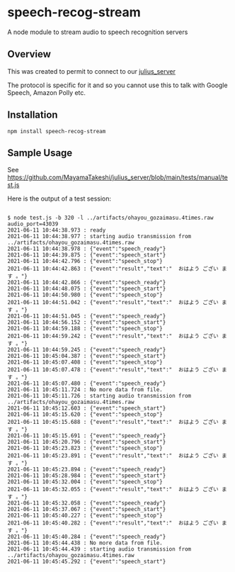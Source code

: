 # speech-recog-stream
A node module to stream audio to speech recognition servers

## Overview

This was created to permit to connect to our [julius_server](https://github.com/MayamaTakeshi/julius_server)

The protocol is specific for it and so you cannot use this to talk with Google Speech, Amazon Polly etc.

## Installation
```
npm install speech-recog-stream
```
## Sample Usage

See https://github.com/MayamaTakeshi/julius_server/blob/main/tests/manual/test.js

Here is the output of a test session:
```

$ node test.js -b 320 -l ../artifacts/ohayou_gozaimasu.4times.raw 
audio_port=43039
2021-06-11 10:44:38.973 : ready
2021-06-11 10:44:38.977 : starting audio transmission from ../artifacts/ohayou_gozaimasu.4times.raw
2021-06-11 10:44:38.978 : {"event":"speech_ready"}
2021-06-11 10:44:39.875 : {"event":"speech_start"}
2021-06-11 10:44:42.796 : {"event":"speech_stop"}
2021-06-11 10:44:42.863 : {"event":"result","text":"  おはよう ござい ます 。"}
2021-06-11 10:44:42.866 : {"event":"speech_ready"}
2021-06-11 10:44:48.075 : {"event":"speech_start"}
2021-06-11 10:44:50.980 : {"event":"speech_stop"}
2021-06-11 10:44:51.042 : {"event":"result","text":"  おはよう ござい ます 。"}
2021-06-11 10:44:51.045 : {"event":"speech_ready"}
2021-06-11 10:44:56.152 : {"event":"speech_start"}
2021-06-11 10:44:59.188 : {"event":"speech_stop"}
2021-06-11 10:44:59.242 : {"event":"result","text":"  おはよう ござい ます 。"}
2021-06-11 10:44:59.245 : {"event":"speech_ready"}
2021-06-11 10:45:04.387 : {"event":"speech_start"}
2021-06-11 10:45:07.408 : {"event":"speech_stop"}
2021-06-11 10:45:07.478 : {"event":"result","text":"  おはよう ござい ます 。"}
2021-06-11 10:45:07.480 : {"event":"speech_ready"}
2021-06-11 10:45:11.724 : No more data from file.
2021-06-11 10:45:11.726 : starting audio transmission from ../artifacts/ohayou_gozaimasu.4times.raw
2021-06-11 10:45:12.603 : {"event":"speech_start"}
2021-06-11 10:45:15.620 : {"event":"speech_stop"}
2021-06-11 10:45:15.688 : {"event":"result","text":"  おはよう ござい ます 。"}
2021-06-11 10:45:15.691 : {"event":"speech_ready"}
2021-06-11 10:45:20.796 : {"event":"speech_start"}
2021-06-11 10:45:23.823 : {"event":"speech_stop"}
2021-06-11 10:45:23.891 : {"event":"result","text":"  おはよう ござい ます 。"}
2021-06-11 10:45:23.894 : {"event":"speech_ready"}
2021-06-11 10:45:28.984 : {"event":"speech_start"}
2021-06-11 10:45:32.004 : {"event":"speech_stop"}
2021-06-11 10:45:32.055 : {"event":"result","text":"  おはよう ござい ます 。"}
2021-06-11 10:45:32.058 : {"event":"speech_ready"}
2021-06-11 10:45:37.067 : {"event":"speech_start"}
2021-06-11 10:45:40.227 : {"event":"speech_stop"}
2021-06-11 10:45:40.282 : {"event":"result","text":"  おはよう ござい ます 。"}
2021-06-11 10:45:40.284 : {"event":"speech_ready"}
2021-06-11 10:45:44.438 : No more data from file.
2021-06-11 10:45:44.439 : starting audio transmission from ../artifacts/ohayou_gozaimasu.4times.raw
2021-06-11 10:45:45.292 : {"event":"speech_start"}
```
